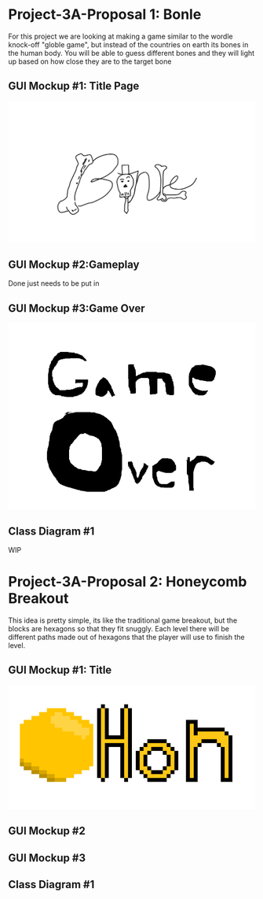 # Project-3A-Proposal 1: Bonle
  For this project we are looking at making a game similar to the wordle knock-off "globle game", but instead of the countries on earth its bones in the human body.
  You will be able to guess different bones and they will light up based on how close they are to the target bone

## GUI Mockup #1: Title Page
![](Bonle.png)
## GUI Mockup #2:Gameplay
Done just needs to be put in
## GUI Mockup #3:Game Over
![](game_over.ong.png)
## Class Diagram #1
WIP


# Project-3A-Proposal 2: Honeycomb Breakout
  This idea is pretty simple, its like the traditional game breakout, but the blocks are hexagons so that they fit snuggly. Each level there will be different paths
  made out of hexagons that the player will use to finish the level.

## GUI Mockup #1: Title
![](hon.png)
## GUI Mockup #2

## GUI Mockup #3

## Class Diagram #1
